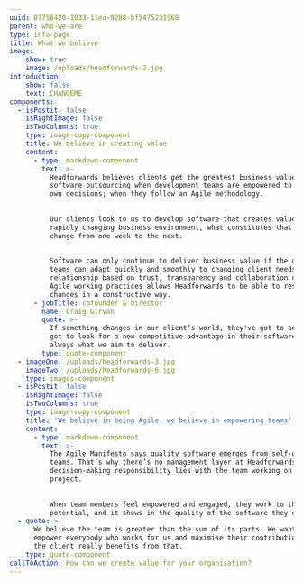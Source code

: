 ```yaml
---
uuid: 07758420-1033-11ea-9288-bf5475231968
parent: who-we-are
type: info-page
title: What we believe
image:
    show: true
    image: /uploads/headforwards-2.jpg
introduction:
    show: false
    text: CHANGEME
components:
  - isPostit: false
    isRightImage: false
    isTwoColumns: true
    type: image-copy-component
    title: We believe in creating value
    content:
      - type: markdown-component
        text: >-
          Headforwards believes clients get the greatest business value from
          software outsourcing when development teams are empowered to make their
          own decisions; when they follow an Agile methodology.
    
    
          Our clients look to us to develop software that creates value but, in a
          rapidly changing business environment, what constitutes that value might
          change from one week to the next.
    
    
          Software can only continue to deliver business value if the development
          teams can adapt quickly and smoothly to changing client needs. A client
          relationship based on trust, transparency and collaboration combined with
          Agile working practices allows Headforwards to be able to respond to
          changes in a constructive way.
      - jobTitle: cofounder & director
        name: Craig Girvan
        quote: >-
          If something changes in our client’s world, they've got to adapt, they've
          got to look for a new competitive advantage in their software and that’s
          always what we aim to deliver.
        type: quote-component
  - imageOne: /uploads/headforwards-3.jpg
    imageTwo: /uploads/headforwards-6.jpg
    type: images-component
  - isPostit: false
    isRightImage: false
    isTwoColumns: true
    type: image-copy-component
    title: 'We believe in being Agile, we believe in empowering teams'
    content:
      - type: markdown-component
        text: >-
          The Agile Manifesto says quality software emerges from self-organising
          teams. That’s why there’s no management layer at Headforwards. Instead,
          decision-making responsibility lies with the team working on each client
          project.
    
    
          When team members feel empowered and engaged, they work to their full
          potential, and it shows in the quality of the software they deliver.
  - quote: >-
      We believe the team is greater than the sum of its parts. We want to
      empower everybody who works for us and maximise their contribution – and
      the client really benefits from that.
    type: quote-component
callToAction: How can we create value for your organisation?
---
```


